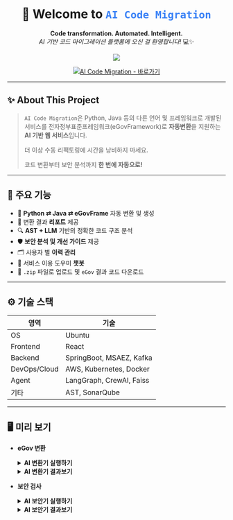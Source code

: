 <h1 align="center">🚀 Welcome to <span style="color:#3b82f6"><code>AI Code Migration</code></span></h1>
<p align="center">
  <strong>Code transformation. Automated. Intelligent.</strong><br/>
  <em>AI 기반 코드 마이그레이션 플랫폼에 오신 걸 환영합니다!</em> 💻✨
</p>

<p align="center">
  <!-- <img src="https://img.shields.io/badge/build-passing-brightgreen?style=flat-square"/> -->
  <img src="https://img.shields.io/badge/tech-AI|LLM|Agent|RAG-blueviolet?style=flat-square"/>
  <!-- <img src="https://img.shields.io/badge/license-MIT-lightgrey?style=flat-square"/> -->
</p>
<div align="center">

[![AI Code Migration - 바로가기](https://img.shields.io/badge/AI%20Code%20Migration%20%EB%B0%94%EB%A1%9C%EA%B0%80%EA%B8%B0-blue?style=flat-square)](http://3.39.231.225:3000/)

</div>
<hr/>

## ✨ About This Project

> `AI Code Migration`은 Python, Java 등의 다른 언어 및 프레임워크로 개발된 서비스를 전자정부표준프레임워크(eGovFramework)로 **자동변환**을 지원하는 **AI 기반 웹 서비스**입니다.
>
> 더 이상 수동 리팩토링에 시간을 낭비하지 마세요.
>
> 코드 변환부터 보안 분석까지 **한 번에 자동으로!**

---

## 🧠 주요 기능

- 🔁 **Python ⇄ Java ⇄ eGovFrame** 자동 변환 및 생성
- 📜 변환 결과 **리포트** 제공
- 🔍 **AST + LLM** 기반의 정확한 코드 구조 분석
- 🛡️ **보안 분석 및 개선 가이드** 제공
- 🗂️ 사용자 별 **이력 관리**
- 🤖 서비스 이용 도우미 **챗봇**
- 🧳 `.zip` 파일로 업로드 및 `eGov` 결과 코드 다운로드

---

## ⚙️ 기술 스택

| 영역 | 기술 |
|------|------|
| OS | Ubuntu |
| Frontend | React |
| Backend | SpringBoot, MSAEZ, Kafka |
| DevOps/Cloud | AWS, Kubernetes, Docker |
| Agent | LangGraph, CrewAI, Faiss |
| 기타 | AST, SonarQube |

---

## 🖥️ 미리 보기

- **eGov 변환**

  <details>
    <summary><strong>AI 변환기 실행하기</strong></summary>

  <p align="center">
    <img src="https://github.com/user-attachments/assets/7ad87963-12d4-417c-a3e6-25b5cba6dcd0" alt="변환 실행" width="70%">
  </p>

  <hr/>

  <p align="center">
    <img src="https://github.com/user-attachments/assets/8463ec37-ec82-4c6e-9a59-b7e31c71fb27" alt="변환 중" width="70%">
  </p>

  <hr/>

  <p align="center">
    <img src="https://github.com/user-attachments/assets/d0eba85c-3938-42e8-8261-030cbf7ce041" alt="변환 완료" width="70%">
  </p>
  </details>

  <details>
    <summary><strong>AI 변환기 결과보기</strong></summary>

  <p align="center">
    <img src="https://github.com/user-attachments/assets/b067f47c-7cdb-43b7-a8d2-06fcbc2eb987" alt="변환 결과" width="70%">
  </p>

  <hr/>

  <p align="center">
    <img src="https://github.com/user-attachments/assets/975e5704-67d7-4f54-b9ab-ffcdbbd8e80c" alt="생성 결과" width="70%">
  </p>

  <hr/>

  <p align="center">
    <img src="https://github.com/user-attachments/assets/14db19b2-b188-41e0-9c30-211a24d326c2" alt="리포트" width="70%">
  </p>

  <hr/>
  <p align="center">
    <img src="https://github.com/user-attachments/assets/a81f6840-7377-4169-b4f4-771652e4735a" alt="코드 비교" width="70%">
  </p>
  </details>

- **보안 검사**

  <details>
    <summary><strong>AI 보안기 실행하기</strong></summary>

  <p align="center">
    <img src="https://github.com/user-attachments/assets/18ebb078-6905-4838-8bd9-b74ef6b87376" alt="보안 실행" width="70%">
  </p>

  <hr/>
  <p align="center">
    <img src="https://github.com/user-attachments/assets/41c4e009-8d7d-4087-a462-a1f62b435640" alt="검사 완료" width="70%">
  </p>
  </details>

  <details>
    <summary><strong>AI 보안기 결과보기</strong></summary>

  <p align="center">
    <img src="https://github.com/user-attachments/assets/f57d77d9-46a8-4260-84e6-44d31616b971" alt="보안 결과1" width="70%">
  </p>

  <hr/>

  <p align="center">
    <img src="https://github.com/user-attachments/assets/6bfd7c5e-4277-44f0-a21a-f64ebbe6721e" alt="보안 결과2" width="70%">
  </p>
  <hr/>

  <p align="center">
    <img src="https://github.com/user-attachments/assets/8274a341-7409-4613-ac6e-b4cf7a97e774" alt="보안 결과3" width="70%">
  </p>


  </details>
<!-- <div align="center">
  <img src="https://github.com/user-attachments/assets/06d3c1da-3c54-4c42-86e6-b9ed4dc1050e" alt="변환 실행" width="48%">
  <img src="https://github.com/user-attachments/assets/8463ec37-ec82-4c6e-9a59-b7e31c71fb27" alt="변환 중" width="48%">
</div> -->